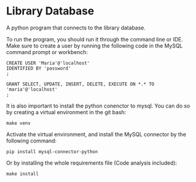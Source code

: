 # Library Database
A python program that connects to the library database. 

To run the program, you should run it through the command line or IDE.
Make sure to create a user by running the following code in the MySQL command prompt or workbench:

```
CREATE USER 'Maria'@'localhost'
IDENTIFIED BY 'password'
; 

GRANT SELECT, UPDATE, INSERT, DELETE, EXECUTE ON *.* TO 'maria'@'localhost'
;
```

It is also important to install the python conenctor to mysql.
You can do so by creating a virtual environment in the git bash:

```make venv```

Activate the virtual environment, and install the MySQL connector by the following command:

```pip install mysql-connector-python```

Or by installing the whole requirements file (Code analysis included):

```make install```
